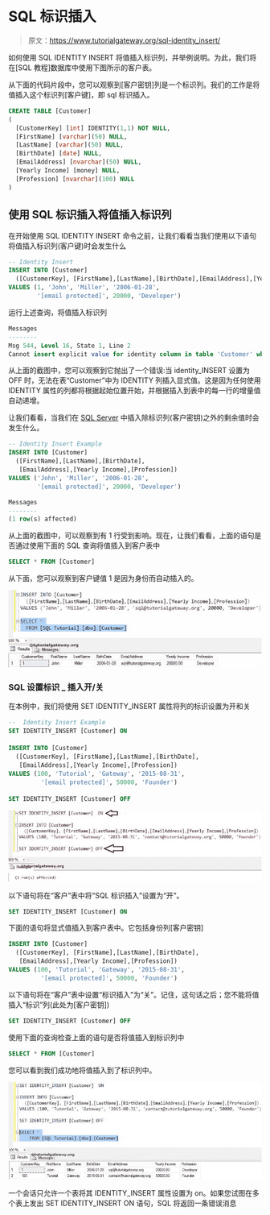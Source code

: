 # SQL 标识插入

> 原文：<https://www.tutorialgateway.org/sql-identity_insert/>

如何使用 SQL IDENTITY INSERT 将值插入标识列，并举例说明。为此，我们将在[SQL 教程]数据库中使用下图所示的客户表。

从下面的代码片段中，您可以观察到[客户密钥]列是一个标识列。我们的工作是将值插入这个标识列[客户键]，即 sql 标识插入。

```sql
CREATE TABLE [Customer]
(
  [CustomerKey] [int] IDENTITY(1,1) NOT NULL,
  [FirstName] [varchar](50) NULL,
  [LastName] [varchar](50) NULL,
  [BirthDate] [date] NULL,
  [EmailAddress] [nvarchar](50) NULL,
  [Yearly Income] [money] NULL,
  [Profession] [nvarchar](100) NULL
)
```

## 使用 SQL 标识插入将值插入标识列

在开始使用 SQL IDENTITY INSERT 命令之前，让我们看看当我们使用以下语句将值插入标识列(客户键)时会发生什么

```sql
-- Identity Insert
INSERT INTO [Customer] 
  ([CustomerKey], [FirstName],[LastName],[BirthDate],[EmailAddress],[Yearly Income],[Profession])
VALUES (1, 'John', 'Miller', '2006-01-28', 
        '[email protected]', 20000, 'Developer')
```

运行上述查询，将值插入标识列

```sql
Messages
--------
Msg 544, Level 16, State 1, Line 2
Cannot insert explicit value for identity column in table 'Customer' when IDENTITY_INSERT is set to OFF.
```

从上面的截图中，您可以观察到它抛出了一个错误:当 identity_INSERT 设置为 OFF 时，无法在表“Customer”中为 IDENTITY 列插入显式值。这是因为任何使用 IDENTITY 属性的列都将根据起始位置开始，并根据插入到表中的每一行的增量值自动递增。

让我们看看，当我们在 [SQL Server](https://www.tutorialgateway.org/sql/) 中插入除标识列(客户密钥)之外的剩余值时会发生什么。

```sql
-- Identity Insert Example
INSERT INTO [Customer] 
  ([FirstName],[LastName],[BirthDate],
   [EmailAddress],[Yearly Income],[Profession])
VALUES ('John', 'Miller', '2006-01-28', 
        '[email protected]', 20000, 'Developer')
```

```sql
Messages
--------
(1 row(s) affected)
```

从上面的截图中，可以观察到有 1 行受到影响。现在，让我们看看，上面的语句是否通过使用下面的 SQL 查询将值插入到客户表中

```sql
SELECT * FROM [Customer]
```

从下面，您可以观察到客户键值 1 是因为身份而自动插入的。

![SQL IDENTITY INSERT 3](img/b64679961eabe2b8e42eb46dd9a7f638.png)

### SQL 设置标识 _ 插入开/关

在本例中，我们将使用 SET IDENTITY_INSERT 属性将列的标识设置为开和关

```sql
--  Identity Insert Example
SET IDENTITY_INSERT [Customer] ON  

INSERT INTO [Customer] 
  ([CustomerKey], [FirstName],[LastName],[BirthDate],
   [EmailAddress],[Yearly Income],[Profession])
VALUES (100, 'Tutorial', 'Gateway', '2015-08-31', 
         '[email protected]', 50000, 'Founder')

SET IDENTITY_INSERT [Customer] OFF
```

![SQL IDENTITY INSERT 4](img/600fc2cd90ea8a7f3a46af315ef600c8.png)

以下语句将在“客户”表中将“SQL 标识插入”设置为“开”。

```sql
SET IDENTITY_INSERT [Customer] ON
```

下面的语句将显式值插入到客户表中。它包括身份列[客户密钥]

```sql
INSERT INTO [Customer] 
  ([CustomerKey], [FirstName],[LastName],[BirthDate],
   [EmailAddress],[Yearly Income],[Profession])
VALUES (100, 'Tutorial', 'Gateway', '2015-08-31', 
         '[email protected]', 50000, 'Founder')
```

以下语句将在“客户”表中设置“标识插入”为“关”。记住，这句话之后；您不能将值插入“标识”列(此处为[客户密钥])

```sql
SET IDENTITY_INSERT [Customer] OFF
```

使用下面的查询检查上面的语句是否将值插入到标识列中

```sql
SELECT * FROM [Customer]
```

您可以看到我们成功地将值插入到了标识列中。

![SQL IDENTITY INSERT 5](img/2eb7ddfd44ba97fe97f4d8846d7df781.png)

一个会话只允许一个表将其 IDENTITY_INSERT 属性设置为 on。如果您试图在多个表上发出 SET IDENTITY_INSERT ON 语句，SQL 将返回一条错误消息